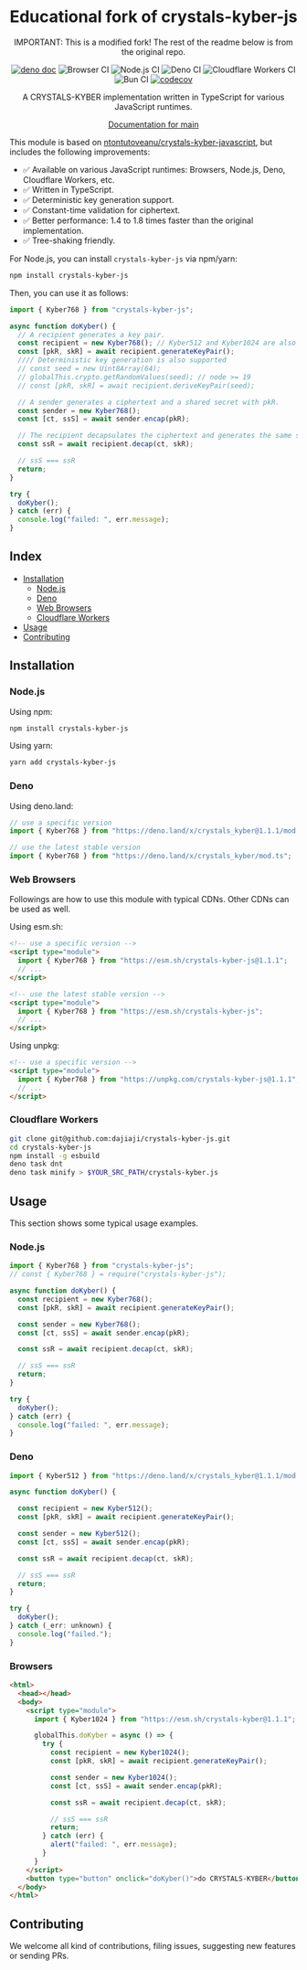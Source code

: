 <h1 align="center">Educational fork of crystals-kyber-js</h1>

<div align="center">
IMPORTANT: This is a modified fork! The rest of the readme below is from the original repo.
</div>

<div align="center">

[![deno doc](https://doc.deno.land/badge.svg)](https://doc.deno.land/https/deno.land/x/crystals_kyber/mod.ts)
![Browser CI](https://github.com/dajiaji/crystals-kyber-js/actions/workflows/ci_browsers.yml/badge.svg)
![Node.js CI](https://github.com/dajiaji/crystals-kyber-js/actions/workflows/ci_node.yml/badge.svg)
![Deno CI](https://github.com/dajiaji/crystals-kyber-js/actions/workflows/ci_deno.yml/badge.svg)
![Cloudflare Workers CI](https://github.com/dajiaji/crystals-kyber-js/actions/workflows/ci_cloudflare.yml/badge.svg)
![Bun CI](https://github.com/dajiaji/crystals-kyber-js/actions/workflows/ci_bun.yml/badge.svg)
[![codecov](https://codecov.io/gh/dajiaji/crystals-kyber-js/branch/main/graph/badge.svg?token=7I7JGKDDJ2)](https://codecov.io/gh/dajiaji/crystals-kyber-js)

</div>

<div align="center">
A CRYSTALS-KYBER implementation written in TypeScript for various JavaScript runtimes.<br>
</div>
<p></p>

<div align="center">

[Documentation for main](https://dajiaji.github.io/crystals-kyber-js/docs/main/)

</div>

This module is based on
<a href="https://github.com/antontutoveanu/crystals-kyber-javascript">ntontutoveanu/crystals-kyber-javascript</a>,
but includes the following improvements:<br>

- ✅ Available on various JavaScript runtimes: Browsers, Node.js, Deno,
  Cloudflare Workers, etc.<br>
- ✅ Written in TypeScript.<br>
- ✅ Deterministic key generation support.<br>
- ✅ Constant-time validation for ciphertext.<br>
- ✅ Better performance: 1.4 to 1.8 times faster than the original
  implementation.<br>
- ✅ Tree-shaking friendly.<br>

For Node.js, you can install `crystals-kyber-js` via npm/yarn:

```sh
npm install crystals-kyber-js
```

Then, you can use it as follows:

```js
import { Kyber768 } from "crystals-kyber-js";

async function doKyber() {
  // A recipient generates a key pair.
  const recipient = new Kyber768(); // Kyber512 and Kyber1024 are also available.
  const [pkR, skR] = await recipient.generateKeyPair();
  //// Deterministic key generation is also supported
  // const seed = new Uint8Array(64);
  // globalThis.crypto.getRandomValues(seed); // node >= 19
  // const [pkR, skR] = await recipient.deriveKeyPair(seed);

  // A sender generates a ciphertext and a shared secret with pkR.
  const sender = new Kyber768();
  const [ct, ssS] = await sender.encap(pkR);

  // The recipient decapsulates the ciphertext and generates the same shared secret with skR.
  const ssR = await recipient.decap(ct, skR);

  // ssS === ssR
  return;
}

try {
  doKyber();
} catch (err) {
  console.log("failed: ", err.message);
}
```

## Index

- [Installation](#installation)
  - [Node.js](#nodejs)
  - [Deno](#deno)
  - [Web Browsers](#web-browsers)
  - [Cloudflare Workers](#cloudflare-workers)
- [Usage](#usage)
- [Contributing](#contributing)

## Installation

### Node.js

Using npm:

```sh
npm install crystals-kyber-js
```

Using yarn:

```sh
yarn add crystals-kyber-js
```

### Deno

Using deno.land:

```js
// use a specific version
import { Kyber768 } from "https://deno.land/x/crystals_kyber@1.1.1/mod.ts";

// use the latest stable version
import { Kyber768 } from "https://deno.land/x/crystals_kyber/mod.ts";
```

### Web Browsers

Followings are how to use this module with typical CDNs. Other CDNs can be used
as well.

Using esm.sh:

```html
<!-- use a specific version -->
<script type="module">
  import { Kyber768 } from "https://esm.sh/crystals-kyber-js@1.1.1";
  // ...
</script>

<!-- use the latest stable version -->
<script type="module">
  import { Kyber768 } from "https://esm.sh/crystals-kyber-js";
  // ...
</script>
```

Using unpkg:

```html
<!-- use a specific version -->
<script type="module">
  import { Kyber768 } from "https://unpkg.com/crystals-kyber-js@1.1.1";
  // ...
</script>
```

### Cloudflare Workers

```sh
git clone git@github.com:dajiaji/crystals-kyber-js.git
cd crystals-kyber-js
npm install -g esbuild
deno task dnt
deno task minify > $YOUR_SRC_PATH/crystals-kyber.js
```

## Usage

This section shows some typical usage examples.

### Node.js

```js
import { Kyber768 } from "crystals-kyber-js";
// const { Kyber768 } = require("crystals-kyber-js");

async function doKyber() {
  const recipient = new Kyber768();
  const [pkR, skR] = await recipient.generateKeyPair();

  const sender = new Kyber768();
  const [ct, ssS] = await sender.encap(pkR);

  const ssR = await recipient.decap(ct, skR);

  // ssS === ssR
  return;
}

try {
  doKyber();
} catch (err) {
  console.log("failed: ", err.message);
}
```

### Deno

```js
import { Kyber512 } from "https://deno.land/x/crystals_kyber@1.1.1/mod.ts";

async function doKyber() {

  const recipient = new Kyber512();
  const [pkR, skR] = await recipient.generateKeyPair();

  const sender = new Kyber512();
  const [ct, ssS] = await sender.encap(pkR);

  const ssR = await recipient.decap(ct, skR);

  // ssS === ssR
  return;
}

try {
  doKyber();
} catch (_err: unknown) {
  console.log("failed.");
}
```

### Browsers

```html
<html>
  <head></head>
  <body>
    <script type="module">
      import { Kyber1024 } from "https://esm.sh/crystals-kyber@1.1.1";

      globalThis.doKyber = async () => {
        try {
          const recipient = new Kyber1024();
          const [pkR, skR] = await recipient.generateKeyPair();

          const sender = new Kyber1024();
          const [ct, ssS] = await sender.encap(pkR);

          const ssR = await recipient.decap(ct, skR);

          // ssS === ssR
          return;
        } catch (err) {
          alert("failed: ", err.message);
        }
      }
    </script>
    <button type="button" onclick="doKyber()">do CRYSTALS-KYBER</button>
  </body>
</html>
```

## Contributing

We welcome all kind of contributions, filing issues, suggesting new features or
sending PRs.
